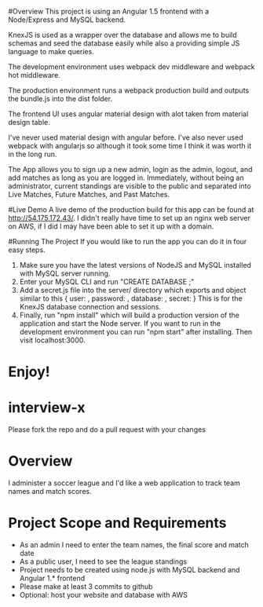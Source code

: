 #Overview
This project is using an Angular 1.5 frontend with a Node/Express and MySQL backend.

KnexJS is used as a wrapper over the database and allows me to build schemas and seed the database easily while also 
a providing simple JS language to make queries.

The development environment uses webpack dev middleware and webpack hot middleware.

The production environment runs a webpack production build and outputs the bundle.js into the dist folder.

The frontend UI uses angular material design with alot taken from material design table. 

I've never used material design with angular before. I've also never used webpack with angularjs so although it took
some time I think it was worth it in the long run.

The App allows you to sign up a new admin, login as the admin, logout, and add matches as long as you are logged in.
Immediately, without being an administrator, current standings are visible to the public and separated into Live Matches,
Future Matches, and Past Matches. 

#Live Demo
A live demo of the production build for this app can be found at http://54.175.172.43/. I didn't really have time to set up an nginx web server on AWS, if I did I may have been able to set it up with a domain.

#Running The Project
If you would like to run the app you can do it in four easy steps.

1. Make sure you have the latest versions of NodeJS and MySQL installed with MySQL server running.
2. Enter your MySQL CLI and run "CREATE DATABASE <dbname>;"
3. Add a secret.js file into the server/ directory which exports and object similar to this
{
	user: <MySQL username>,
	password: <MySQL password>,
	database: <Name of the DB you created in MySQL>,
	secret: <randomstring>
}
	This is for the KnexJS database connection and sessions.
4. Finally, run "npm install" which will build a production version of the application and start the Node server.
If you want to run in the development environment you can run "npm start" after installing. Then visit localhost:3000.

# Enjoy!

# interview-x
Please fork the repo and do a pull request with your changes

# Overview
I administer a soccer league and I'd like a web application to track team names and match scores.  

# Project Scope and Requirements

* As an admin I need to enter the team names, the final score and match date
* As a public user, I need to see the league standings
* Project needs to be created using node.js with MySQL backend and Angular 1.* frontend
* Please make at least 3 commits to github
* Optional: host your website and database with AWS

